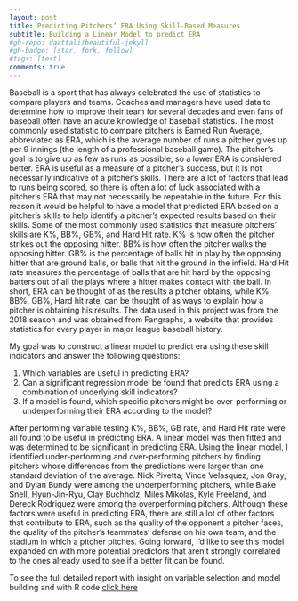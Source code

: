 ```yaml
---
layout: post
title: Predicting Pitchers’ ERA Using Skill-Based Measures
subtitle: Building a Linear Model to predict ERA
#gh-repo: daattali/beautiful-jekyll
#gh-badge: [star, fork, follow]
#tags: [test]
comments: true
---
```


Baseball is a sport that has always celebrated the use of statistics to compare players and teams. Coaches and managers have used data to determine how to improve their team for several decades and even fans of baseball often have an acute knowledge of baseball statistics. The most commonly used statistic to compare pitchers is Earned Run Average, abbreviated as ERA, which is the average number of runs a pitcher gives up per 9 innings (the length of a professional baseball game). The pitcher’s goal is to give up as few as runs as possible, so a lower ERA is considered better.  ERA is useful as a measure of a pitcher’s success, but it is not necessarily indicative of a pitcher’s skills.  There are a lot of factors that lead to runs being scored, so there is often a lot of luck associated with a pitcher’s ERA that may not necessarily be repeatable in the future. For this reason it would be helpful to have a model that predicted ERA based on a pitcher’s skills to help identify a pitcher’s expected results based on their skills. Some of the most commonly used statistics that measure pitchers’ skills are K%, BB%, GB%, and Hard Hit rate. K% is how often the pitcher strikes out the opposing hitter. BB% is how often the pitcher walks the opposing hitter. GB% is the percentage of balls hit in play by the opposing hitter that are ground balls, or balls that hit the ground in the infield. Hard Hit rate measures the percentage of balls that are hit hard by the opposing batters out of all the plays where a hitter makes contact with the ball. In short, ERA can be thought of as the results a pitcher obtains, while K%, BB%, GB%, Hard hit rate, can be thought of as ways to explain how a pitcher is obtaining his results. The data used in this project was from the 2018 season and was obtained from Fangraphs, a website that provides statistics for every player in major league baseball history.

My goal was to construct a linear model to predict era using these skill indicators and answer the following questions:
1. 	Which variables are useful in predicting ERA?
2. 	Can a significant regression model be found that predicts ERA using a combination of underlying skill indicators?
3. 	If a model is found, which specific pitchers might be over-performing or underperforming their ERA according to the model?

After performing variable testing K%, BB%, GB rate, and Hard Hit rate were all found to be useful in predicting ERA. A linear model was then fitted and was determined to be significant in predicting ERA. Using the linear model, I identified under-performing and over-performing pitchers by finding pitchers whose differences from the predictions were larger than one standard deviation of the average. Nick Pivetta, Vince Velasquez, Jon Gray, and Dylan Bundy were among the underperforming pitchers, while Blake Snell, Hyun-Jin-Ryu, Clay Buchholz, Miles Mikolas, Kyle Freeland, and Dereck Rodriguez were among the overperforming pitchers. Although these factors were useful in predicting ERA, there are still a lot of other factors that contribute to ERA, such as the quality of the opponent a pitcher faces, the quality of the pitcher’s teammates’ defense on his own team, and the stadium in which a pitcher pitches. Going forward, I’d like to see this model expanded on with more potential predictors that aren’t strongly correlated to the ones already used to see if a better fit can be found.

To see the full detailed report with insight on variable selection and model building and with R code
[click here](https://docs.google.com/document/d/1liCsm5YrpBUEe-gMdp5kCOsbBJVUJHyxq0TbSg3us8w/edit?usp=sharing)


